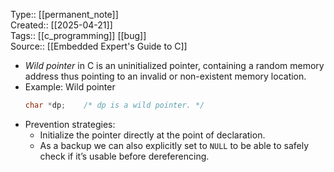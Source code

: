 Type::  [[permanent_note]]  
Created:: [[2025-04-21]]  
Tags:: [[c_programming]] [[bug]]   
Source:: [[Embedded Expert's Guide to C]]

- *Wild pointer* in C is an uninitialized pointer, containing a random memory address thus pointing to an invalid or non-existent memory location.
- Example: Wild pointer
  ```c
  char *dp;    /* dp is a wild pointer. */
  ```
- Prevention strategies:
	- Initialize the pointer directly at the point of declaration.
	- As a backup we can also explicitly set to `NULL` to be able to  safely check if it’s usable before dereferencing.